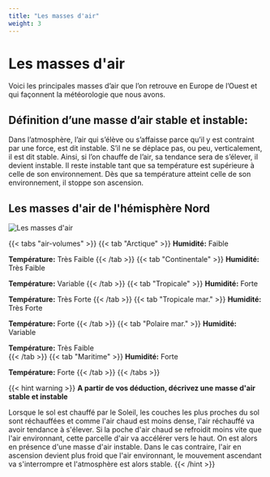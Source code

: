 ```yaml
---
title: "Les masses d'air"
weight: 3
---
```


# Les masses d'air
Voici les principales masses d’air que l’on retrouve en Europe de l’Ouest et qui façonnent la météorologie que nous avons.

## Définition d’une masse d’air stable et instable:

Dans l’atmosphère, l’air qui s’élève ou s’affaisse parce qu’il y est contraint par une force, est dit instable.
S’il ne se déplace pas, ou peu, verticalement, il est dit stable. Ainsi, si l’on chauffe de l’air, sa tendance sera de s’élever, il devient instable. Il reste instable tant que sa
température est supérieure à celle de son environnement. Dès que sa température atteint celle de son environnement, il stoppe son ascension.

## Les masses d'air de l'hémisphère Nord
![Les masses d'air](../images/air-volumes.png)

{{< tabs "air-volumes" >}}
{{< tab "Arctique" >}}
**Humidité:** Faible

**Température:** Très Faible 
{{< /tab >}}
{{< tab "Continentale" >}}
**Humidité:** Très Faible

**Température:** Variable
{{< /tab >}}
{{< tab "Tropicale" >}}
**Humidité:** Forte

**Température:** Très Forte 
{{< /tab >}}
{{< tab "Tropicale mar." >}}
**Humidité:** Très Forte

**Température:** Forte 
{{< /tab >}}
{{< tab "Polaire mar." >}}
**Humidité:** Variable

**Température:** Très Faible  
{{< /tab >}}
{{< tab "Maritime" >}}
**Humidité:** Forte

**Température:** Forte 
{{< /tab >}}
{{< /tabs >}}

{{< hint warning >}}
**A partir de vos déduction, décrivez une masse d'air stable et instable** 

Lorsque le sol est chauffé par le Soleil, les couches les plus proches du sol sont réchauffées et comme l'air chaud est moins dense, l'air réchauffé va avoir tendance à s'élever.
 Si la poche d'air chaud se refroidit moins vite que l'air environnant, cette parcelle d'air va accélérer vers le haut. On est alors en présence d'une masse d'air instable. 
 Dans le cas contraire, l'air en ascension devient plus froid que l'air environnant, le mouvement ascendant va s'interrompre et l'atmosphère est alors stable.
{{< /hint >}}
